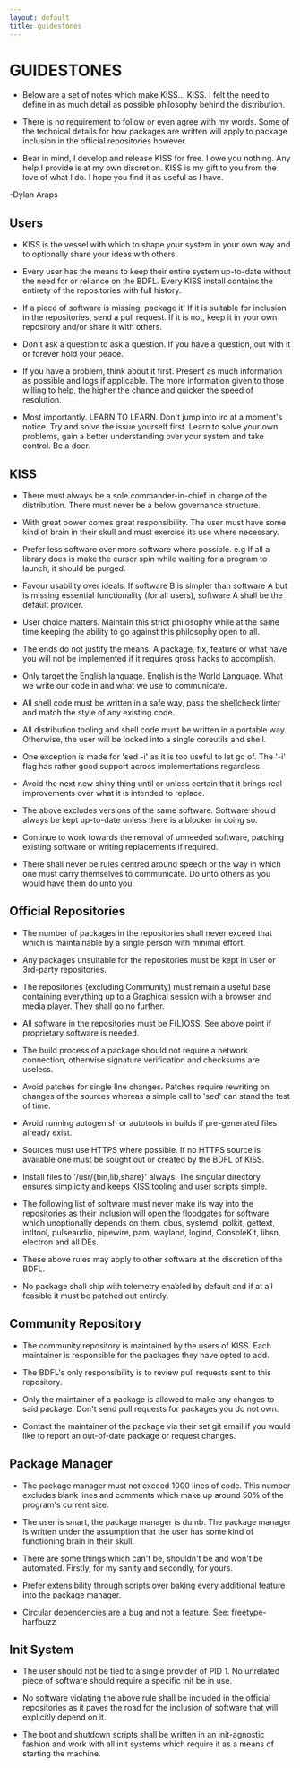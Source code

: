 ```yaml
---
layout: default
title: guidestones
---
```


GUIDESTONES
===========

*   Below are a set of notes which make KISS... KISS. I felt the need to define in
as much detail as possible philosophy behind the distribution.

*   There is no requirement to follow or even agree with my words. Some of the
technical details for how packages are written will apply to package inclusion
in the official repositories however.

*   Bear in mind, I develop and release KISS for free. I owe you nothing. Any help
I provide is at my own discretion. KISS is my gift to you from the love of what
I do. I hope you find it as useful as I have.

-Dylan Araps

Users
-----

*   KISS is the vessel with which to shape your system in your own way and to
optionally share your ideas with others.

*   Every user has the means to keep their entire system up-to-date without the need
for or reliance on the BDFL. Every KISS install contains the entirety of the 
repositories with full history.

*   If a piece of software is missing, package it! If it is suitable for inclusion
in the repositories, send a pull request. If it is not, keep it in your own 
repository and/or share it with others.

*   Don't ask a question to ask a question. If you have a question, out with it or 
forever hold your peace.

*   If you have a problem, think about it first. Present as much information as
possible and logs if applicable. The more information given to those willing to 
help, the higher the chance and quicker the speed of resolution.

*   Most importantly. LEARN TO LEARN. Don't jump into irc at a moment's notice. Try
and solve the issue yourself first. Learn to solve your own problems, gain a 
better understanding over your system and take control. Be a doer.

KISS
----

*   There must always be a sole commander-in-chief in charge of the distribution.
There must never be a below governance structure.

*   With great power comes great responsibility. The user must have some kind of
brain in their skull and must exercise its use where necessary.

*   Prefer less software over more software where possible. e.g If all a library
does is make the cursor spin while waiting for a program to launch, it should be 
purged.

*   Favour usability over ideals. If software B is simpler than software A but is 
missing essential functionality (for all users), software A shall be the default 
provider.

*   User choice matters. Maintain this strict philosophy while at the same time
keeping the ability to go against this philosophy open to all.

*   The ends do not justify the means. A package, fix, feature or what have you will
not be implemented if it requires gross hacks to accomplish.

*   Only target the English language. English is the World Language. What we write
our code in and what we use to communicate.

*   All shell code must be written in a safe way, pass the shellcheck linter and
match the style of any existing code.

*   All distribution tooling and shell code must be written in a portable way. 
Otherwise, the user will be locked into a single coreutils and shell.

*   One exception is made for 'sed -i' as it is too useful to let go of. The '-i' 
flag has rather good support across implementations regardless.

*   Avoid the next new shiny thing until or unless certain that it brings real 
improvements over what it is intended to replace.

*   The above excludes versions of the same software. Software should always be kept
up-to-date unless there is a blocker in doing so.

*   Continue to work towards the removal of unneeded software, patching existing 
software or writing replacements if required.

*   There shall never be rules centred around speech or the way in which one must
carry themselves to communicate. Do unto others as you would have them do unto
you.

Official Repositories
---------------------

*   The number of packages in the repositories shall never exceed that which is 
maintainable by a single person with minimal effort.

*   Any packages unsuitable for the repositories must be kept in user or 3rd-party 
repositories.

*   The repositories (excluding Community) must remain a useful base containing 
everything up to a Graphical session with a browser and media player. They shall
go no further.

*   All software in the repositories must be F(L)OSS. See above point if proprietary 
software is needed.

*   The build process of a package should not require a network connection,
otherwise signature verification and checksums are useless.

*   Avoid patches for single line changes. Patches require rewriting on changes of
the sources whereas a simple call to 'sed' can stand the test of time.

*   Avoid running autogen.sh or autotools in builds if pre-generated files already
exist.

*   Sources must use HTTPS where possible. If no HTTPS source is available one must
be sought out or created by the BDFL of KISS.

*   Install files to '/usr/{bin,lib,share}' always. The singular directory ensures 
simplicity and keeps KISS tooling and user scripts simple.

*   The following list of software must never make its way into the repositories as
their inclusion will open the floodgates for software which unoptionally depends
on them.
dbus, systemd, polkit, gettext, intltool, pulseaudio, pipewire, pam, wayland, 
logind, ConsoleKit, libsn, electron and all DEs.

*   These above rules may apply to other software at the discretion of the BDFL.

*   No package shall ship with telemetry enabled by default and if at all feasible
it must be patched out entirely.

Community Repository
--------------------

*   The community repository is maintained by the users of KISS. Each maintainer is 
responsible for the packages they have opted to add.

*   The BDFL's only responsibility is to review pull requests sent to this
repository.

*   Only the maintainer of a package is allowed to make any changes to said package. Don't send pull requests for packages you do not own.

*   Contact the maintainer of the package via their set git email if you would like
to report an out-of-date package or request changes.

Package Manager
---------------

*   The package manager must not exceed 1000 lines of code. This number excludes
blank lines and comments which make up around 50% of the program's current size.

*   The user is smart, the package manager is dumb. The package manager is written
under the assumption that the user has some kind of functioning brain in their
skull.

*   There are some things which can't be, shouldn't be and won't be automated.
Firstly, for my sanity and secondly, for yours.

*   Prefer extensibility through scripts over baking every additional feature into
the package manager.

*   Circular dependencies are a bug and not a feature. See: freetype-harfbuzz

Init System
-----------

*   The user should not be tied to a single provider of PID 1. No unrelated piece of 
software should require a specific init be in use.

*   No software violating the above rule shall be included in the official
repositories as it paves the road for the inclusion of software that will
explicitly depend on it.

*   The boot and shutdown scripts shall be written in an init-agnostic fashion and
work with all init systems which require it as a means of starting the machine.
